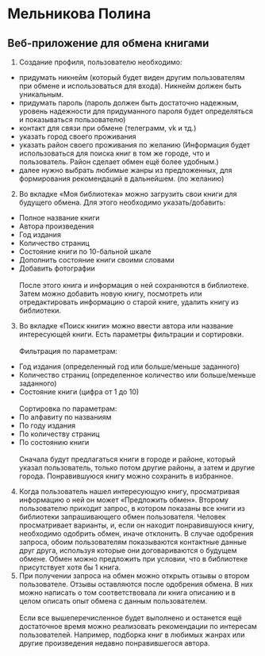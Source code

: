 # Мельникова Полина
## Веб-приложение для обмена книгами
1.	Создание профиля, пользователю необходимо:
-	придумать никнейм (который будет виден другим пользователям при обмене и использоваться для входа). Никнейм должен быть уникальным.
-	придумать пароль (пароль должен быть достаточно надежным, уровень надежности для придуманного пароля будет определяться и показываться пользователю)
-	контакт для связи при обмене (телеграмм, vk и тд.)
-	указать город своего проживания
-	указать район своего проживания по желанию (Информация будет использоваться для поиска книг в том же городе, что и пользователь. Район сделает обмен ещё более удобным.)
-	далее нужно выбрать любимые жанры из предложенных, для формирования рекомендаций в дальнейшем. (по желанию)
2.	Во вкладке «Моя библиотека» можно загрузить свои книги для будущего обмена. Для этого необходимо указать/добавить:
-	Полное название книги
-	Автора произведения
-	Год издания
-	Количество страниц
-	Состояние книги по 10-бальной шкале
-	Дополнить состояние книги своими словами
-	Добавить фотографии
<br></br>
После этого книга и информация о ней сохраняются в библиотеке. Затем можно добавить новую книгу, посмотреть или отредактировать информацию о старой книге, удалить книгу из библиотеки.
3.	Во вкладке «Поиск книги» можно ввести автора или название интересующей книги. Есть параметры фильтрации и сортировки.
<br></br>
Фильтрация по параметрам:
-	Год издания (определенный год или больше/меньше заданного)
-	Количество страниц (определенное количество или больше/меньше заданного)
-	Состояние книги (цифра от 1 до 10)
<br></br>
Сортировка по параметрам:
-	По алфавиту по названиям
-	По году издания
-	По количеству страниц
-	По состоянию книги
<br></br>
Сначала будут предлагаться книги в городе и районе, который указал пользователь, только потом другие районы, а затем и другие города. Понравившуюся книгу можно сохранить в избранное.
4.	Когда пользователь нашел интересующую книгу, просматривая информацию о ней он может «Предложить обмен». Второму пользователю приходит запрос, в котором показаны все книги из библиотеки запрашивающего обмен пользователя. Человек просматривает варианты, и, если он находит понравившуюся книгу, необходимо одобрить обмен, иначе отклонить. В случае одобрения запроса, обоим пользователям показываются контактные данные друг друга, используя которые они договариваются о будущем обмене. Обмен можно предложить при условии, что в библиотеке присутствует хотя бы 1 книга.
5.	При получении запроса на обмен можно открыть отзывы о втором пользователе. Отзывы оставляются после одобрения обмена. В них можно написать о том соответствовала ли книга описанию и в целом описать опыт обмена с данным пользователем.
<br></br>
Если все вышеперечисленное будет выполнено и останется ещё достаточное время можно реализовать рекомендации по интересам пользователей. Например, подборка книг в любимых жанрах или другие произведения недавно понравившегося автора.


